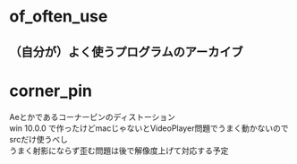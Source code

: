 # of_often_use
（自分が）よく使うプログラムのアーカイブ
---


# corner_pin
  Aeとかであるコーナーピンのディストーション  
  win 10.0.0 で作ったけどmacじゃないとVideoPlayer問題でうまく動かないのでsrcだけ使うべし  
  うまく射影にならず歪む問題は後で解像度上げて対応する予定  
